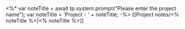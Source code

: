 <%*
  var noteTitle = await tp.system.prompt("Please enter the project name");
  var noteTitle = 'Project - ' + noteTitle;
-%>
[[Project notes/<% noteTitle %>|<% noteTitle %>]]